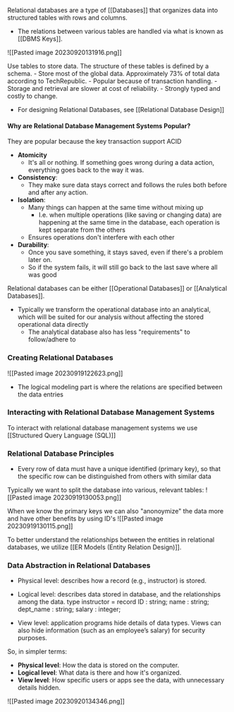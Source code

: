 Relational databases are a type of [[Databases]] that organizes data into structured tables with rows and columns.
- The relations between various tables are handled via what is known as [[DBMS Keys]]. 

![[Pasted image 20230920131916.png]]

Use tables to store data. The structure of these tables is defined by a schema.
	- Store most of the global data. Approximately 73% of total data according to TechRepublic.
	- Popular because of transaction handling.
	- Storage and retrieval are slower at cost of reliability.
	- Strongly typed and costly to change.


- For designing Relational Databases, see [[Relational Database Design]]

#### Why are Relational Database Management Systems Popular?
They are popular because the key transaction support ACID
- **Atomicity**
	- It's all or nothing. If something goes wrong during a data action, everything goes back to the way it was.
- **Consistency**: 
	- They make sure data stays correct and follows the rules both before and after any action.
- **Isolation**: 
	- Many things can happen at the same time without mixing up
		- I.e. when multiple operations (like saving or changing data) are happening at the same time in the database, each operation is kept separate from the others
	- Ensures operations don't interfere with each other
- **Durability**: 
	- Once you save something, it stays saved, even if there's a problem later on.
	- So if the system fails, it will still go back to the last save where all was good

Relational databases can be either [[Operational Databases]] or [[Analytical Databases]].
- Typically we transform the operational database into an analytical, which will be suited for our analysis without affecting the stored operational data directly
	- The analytical database also has less "requirements" to follow/adhere to

### Creating Relational Databases
![[Pasted image 20230919122623.png]]
- The logical modeling part is where the relations are specified between the data entries

### Interacting with Relational Database Management Systems
To interact with relational database management systems we use [[Structured Query Language (SQL)]]

### Relational Database Principles
- Every row of data must have a unique identified (primary key), so that the specific row can be distinguished from others with similar data

Typically we want to split the database into various, relevant tables:
![[Pasted image 20230919130053.png]]

When we know the primary keys we can also "anonoymize" the data more and have other benefits by using ID's
![[Pasted image 20230919130115.png]]

To better understand the relationships between the entities in relational databases, we utilize [[ER Models (Entity Relation Design)]]. 


### Data Abstraction in Relational Databases
- Physical level: describes how a record (e.g., instructor) is stored.
- Logical level: describes data stored in database, and the relationships among the data. 
	type instructor = record 
		ID : string; 
		name : string; 
		dept_name : string; 
		salary : integer;

- View level: application programs hide details of data types. Views can also hide information (such as an employee’s salary) for security purposes.

So, in simpler terms:
- **Physical level**: How the data is stored on the computer.
- **Logical level**: What data is there and how it's organized.
- **View level**: How specific users or apps see the data, with unnecessary details hidden.

![[Pasted image 20230920134346.png]]
